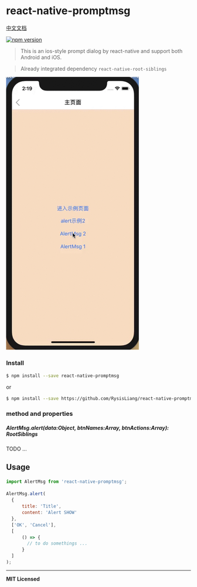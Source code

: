 
# react-native-promptmsg

[中文文档](./README_zh.md)

[![npm version](https://badge.fury.io/js/react-native-promptmsg.svg)](https://badge.fury.io/js/react-native-promptmsg)

> This is an ios-style prompt dialog by react-native and support both Android and iOS.

> Already integrated dependency `react-native-root-siblings`

![](media/alert_demo_1.gif)

### Install

```bash
$ npm install --save react-native-promptmsg
```
or
```bash
$ npm install --save https://github.com/RysisLiang/react-native-promptmsg.git
```

### method and properties

##### AlertMsg.alert(data:Object, btnNames:Array, btnActions:Array): RootSiblings

TODO ...

## Usage
```javascript
import AlertMsg from 'react-native-promptmsg';

AlertMsg.alert(
  {
      title: 'Title',
      content: 'Alert SHOW'
  },
  ['OK', 'Cancel'], 
  [
      () => {
        // to do somethings ...
      }
  ]
);
```

---

**MIT Licensed**